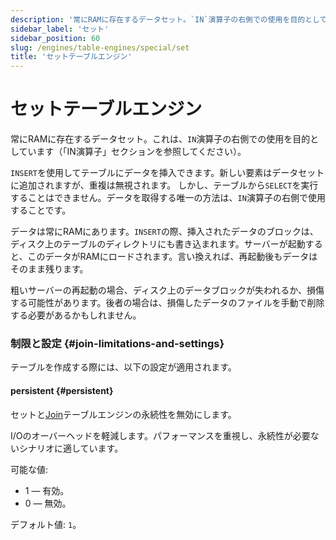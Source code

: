 ```yaml
---
description: '常にRAMに存在するデータセット。`IN`演算子の右側での使用を目的としています。'
sidebar_label: 'セット'
sidebar_position: 60
slug: /engines/table-engines/special/set
title: 'セットテーブルエンジン'
---
```



# セットテーブルエンジン

常にRAMに存在するデータセット。これは、`IN`演算子の右側での使用を目的としています（「IN演算子」セクションを参照してください）。

`INSERT`を使用してテーブルにデータを挿入できます。新しい要素はデータセットに追加されますが、重複は無視されます。
しかし、テーブルから`SELECT`を実行することはできません。データを取得する唯一の方法は、`IN`演算子の右側で使用することです。

データは常にRAMにあります。`INSERT`の際、挿入されたデータのブロックは、ディスク上のテーブルのディレクトリにも書き込まれます。サーバーが起動すると、このデータがRAMにロードされます。言い換えれば、再起動後もデータはそのまま残ります。

粗いサーバーの再起動の場合、ディスク上のデータブロックが失われるか、損傷する可能性があります。後者の場合は、損傷したデータのファイルを手動で削除する必要があるかもしれません。

### 制限と設定 {#join-limitations-and-settings}

テーブルを作成する際には、以下の設定が適用されます。

#### persistent {#persistent}

セットと[Join](/engines/table-engines/special/join)テーブルエンジンの永続性を無効にします。

I/Oのオーバーヘッドを軽減します。パフォーマンスを重視し、永続性が必要ないシナリオに適しています。

可能な値:

- 1 — 有効。
- 0 — 無効。

デフォルト値: `1`。
